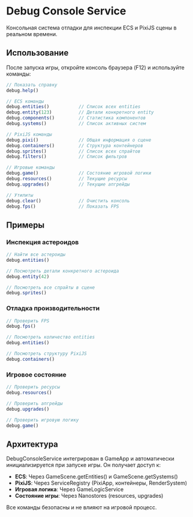 # Debug Console Service

Консольная система отладки для инспекции ECS и PixiJS сцены в реальном времени.

## Использование

После запуска игры, откройте консоль браузера (F12) и используйте команды:

```javascript
// Показать справку
debug.help()

// ECS команды
debug.entities()           // Список всех entities
debug.entity(123)          // Детали конкретного entity
debug.components()         // Статистика компонентов
debug.systems()            // Список активных систем

// PixiJS команды  
debug.pixi()               // Общая информация о сцене
debug.containers()         // Структура контейнеров
debug.sprites()            // Список всех спрайтов
debug.filters()            // Список фильтров

// Игровые команды
debug.game()               // Состояние игровой логики
debug.resources()          // Текущие ресурсы
debug.upgrades()           // Текущие апгрейды

// Утилиты
debug.clear()              // Очистить консоль
debug.fps()                // Показать FPS
```

## Примеры

### Инспекция астероидов
```javascript
// Найти все астероиды
debug.entities()

// Посмотреть детали конкретного астероида
debug.entity(42)

// Посмотреть все спрайты в сцене
debug.sprites()
```

### Отладка производительности
```javascript
// Проверить FPS
debug.fps()

// Посмотреть количество entities
debug.entities()

// Посмотреть структуру PixiJS
debug.containers()
```

### Игровое состояние
```javascript
// Проверить ресурсы
debug.resources()

// Проверить апгрейды
debug.upgrades()

// Проверить игровую логику
debug.game()
```

## Архитектура

DebugConsoleService интегрирован в GameApp и автоматически инициализируется при запуске игры. Он получает доступ к:

- **ECS**: Через GameScene.getEntities() и GameScene.getSystems()
- **PixiJS**: Через ServiceRegistry (PixiApp, контейнеры, RenderSystem)
- **Игровая логика**: Через GameLogicService
- **Состояние игры**: Через Nanostores (resources, upgrades)

Все команды безопасны и не влияют на игровой процесс.
